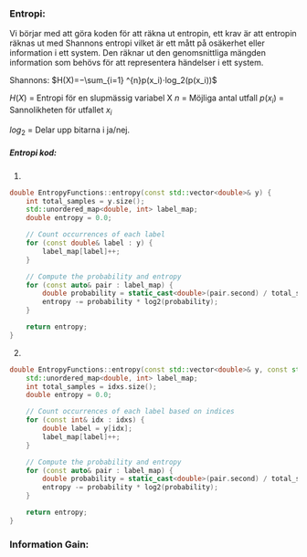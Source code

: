 ### Entropi: 
Vi börjar med att göra koden för att räkna ut entropin, ett krav är att entropin räknas ut med Shannons entropi vilket är ett mått på osäkerhet eller information i ett system. Den räknar ut den genomsnittliga mängden information som behövs för att representera händelser i ett system.

Shannons:
$H(X)=−\sum_{i=1} ^{n}​p(x_i​)⋅log_2​(p(x_i​))$ 

$H(X)$ = Entropi för en slupmässig variabel X
$n$ = Möjliga antal utfall
$p(x_i)$ = Sannolikheten för utfallet $x_i$

$log_2$ = Delar upp bitarna i ja/nej. 
##### Entropi kod:
1. 
``` c++
double EntropyFunctions::entropy(const std::vector<double>& y) {
	int total_samples = y.size();
	std::unordered_map<double, int> label_map;
	double entropy = 0.0;

	// Count occurrences of each label
	for (const double& label : y) {
		label_map[label]++;
	}

	// Compute the probability and entropy
	for (const auto& pair : label_map) {
		double probability = static_cast<double>(pair.second) / total_samples;
		entropy -= probability * log2(probability);
	}

	return entropy;
}
```
2. 
``` C++
double EntropyFunctions::entropy(const std::vector<double>& y, const std::vector<int>& idxs) {
	std::unordered_map<double, int> label_map;
	int total_samples = idxs.size();
	double entropy = 0.0;

	// Count occurrences of each label based on indices
	for (const int& idx : idxs) {
		double label = y[idx];
		label_map[label]++;
	}

	// Compute the probability and entropy
	for (const auto& pair : label_map) {
		double probability = static_cast<double>(pair.second) / total_samples;
		entropy -= probability * log2(probability);
	}

	return entropy;
}
```




### Information Gain:
